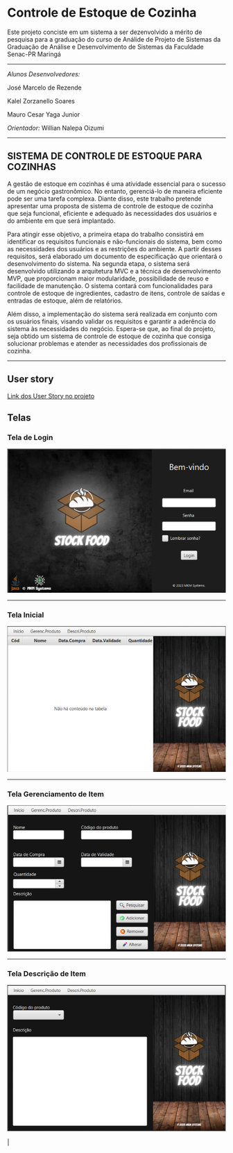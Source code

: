 
# **Controle de Estoque de Cozinha**

Este projeto conciste em um sistema a ser dezenvolvido a mérito de pesquisa para 
a graduação do curso de Análide de Projeto de Sistemas da Graduação de Análise e Desenvolvimento de Sistemas da Faculdade Senac-PR Maringá

---
*Alunos Desenvolvedores:* 

José Marcelo de Rezende

Kalel Zorzanello Soares

Mauro Cesar Yaga Junior

*Orientador:* Willian Nalepa Oizumi

---
## **SISTEMA DE CONTROLE DE ESTOQUE PARA COZINHAS**

A gestão de estoque em cozinhas é uma atividade essencial para o sucesso de um negócio gastronômico. No entanto, gerenciá-lo de maneira eficiente pode ser uma tarefa complexa. Diante disso, este trabalho pretende apresentar uma proposta de sistema de controle de estoque de cozinha que seja funcional, eficiente e adequado às necessidades dos usuários e do ambiente em que será implantado.

Para atingir esse objetivo, a primeira etapa do trabalho consistirá em identificar os requisitos funcionais e não-funcionais do sistema, bem como as necessidades dos usuários e as restrições do ambiente. A partir desses requisitos, será elaborado um documento de especificação que orientará o desenvolvimento do sistema. Na segunda etapa, o sistema será desenvolvido utilizando a arquitetura MVC e a técnica de desenvolvimento MVP, que proporcionam maior modularidade, possibilidade de reuso e facilidade de manutenção. O sistema contará com funcionalidades para controle de estoque de ingredientes, cadastro de itens, controle de saídas e entradas de estoque, além de relatórios.

Além disso, a implementação do sistema será realizada em conjunto com os usuários finais, visando validar os requisitos e garantir a aderência do sistema às necessidades do negócio. Espera-se que, ao final do projeto, seja obtido um sistema de controle de estoque de cozinha que consiga solucionar problemas e atender as necessidades dos profissionais de cozinha.

---

## User story

[Link dos User Story no projeto](https://github.com/users/mauroyaga/projects/1)

## Telas
### Tela de Login
![Tela Login](https://github.com/mauroyaga/ControleDeEstoqueCozinha/blob/main/TelaLogin.png)

---

### Tela Inicial
![Tela Inicial](https://github.com/mauroyaga/ControleDeEstoqueCozinha/blob/main/TelaInicial.png)

---

### Tela Gerenciamento de Item
![Tela GerenciamentoDeItem](https://github.com/mauroyaga/ControleDeEstoqueCozinha/blob/main/GerenciamentoDeItem.png)

---
### Tela Descrição de Item
![Tela Descrição do Item](https://github.com/mauroyaga/ControleDeEstoqueCozinha/blob/main/DescricaoItem.png)









| 




